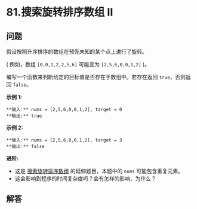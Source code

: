 # 81.搜索旋转排序数组 II

## 问题

假设按照升序排序的数组在预先未知的某个点上进行了旋转。

( 例如，数组 `[0,0,1,2,2,5,6]` 可能变为 `[2,5,6,0,0,1,2]` )。

编写一个函数来判断给定的目标值是否存在于数组中。若存在返回 `true`，否则返回 `false`。

**示例 1:**

```
**输入:** nums = [2,5,6,0,0,1,2], target = 0
**输出:** true

```

**示例 2:**

```
**输入:** nums = [2,5,6,0,0,1,2], target = 3
**输出:** false
```

**进阶:**

* 这是 [搜索旋转排序数组](https://leetcode-cn.com/problems/search-in-rotated-sorted-array/description/) 的延伸题目，本题中的 `nums` 可能包含重复元素。
* 这会影响到程序的时间复杂度吗？会有怎样的影响，为什么？



## 解答

